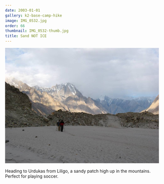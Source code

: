 ```yaml
---
date: 2003-01-01
gallery: k2-base-camp-hike
image: IMG_0532.jpg
order: 66
thumbnail: IMG_0532-thumb.jpg
title: Sand NOT ICE
---
```


![Sand NOT ICE](./IMG_0532.jpg)

Heading to Urdukas from Liligo, a sandy patch high up in the mountains. Perfect for playing soccer.